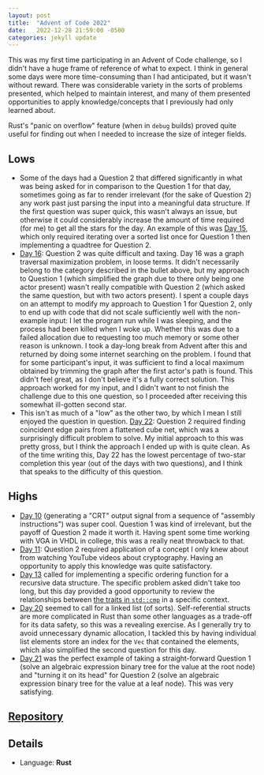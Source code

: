 ```yaml
---
layout: post
title:  "Advent of Code 2022"
date:   2022-12-28 21:59:00 -0500
categories: jekyll update
---
```


This was my first time participating in an Advent of Code challenge, so I didn't have a huge frame of reference of what to expect. I think in general some days were more time-consuming than I had anticipated, but it wasn't without reward. There was considerable variety in the sorts of problems presented, which helped to maintain interest, and many of them presented opportunities to apply knowledge/concepts that I previously had only learned about.

Rust's "panic on overflow" feature (when in `debug` builds) proved quite useful for finding out when I needed to increase the size of integer fields. 

## Lows

* Some of the days had a Question 2 that differed significantly in what was being asked for in comparison to the Question 1 for that day, sometimes going as far to render irrelevant (for the sake of Question 2) any work past just parsing the input into a meaningful data structure. If the first question was super quick, this wasn't always an issue, but otherwise it could considerably increase the amount of time required (for me) to get all the stars for the day. An example of this was [Day 15](https://adventofcode.com/2022/day/15), which only required iterating over a sorted list once for Question 1 then implementing a quadtree for Question 2.
* [Day 16](https://adventofcode.com/2022/day/16): Question 2 was quite difficult and taxing. Day 16 was a graph traversal maximization problem, in loose terms. It didn't necessarily belong to the category described in the bullet above, but my approach to Question 1 (which simplified the graph due to there only being one actor present) wasn't really compatible with Question 2 (which asked the same question, but with two actors present). I spent a couple days on an attempt to modify my approach to Question 1 for Question 2, only to end up with code that did not scale sufficiently well with the non-example input: I let the program run while I was sleeping, and the process had been killed when I woke up. Whether this was due to a failed allocation due to requesting too much memory or some other reason is unknown. I took a day-long break from Advent after this and returned by doing some internet searching on the problem. I found that for some participant's input, it was sufficient to find a local maximum obtained by trimming the graph after the first actor's path is found. This didn't feel great, as I don't believe it's a fully correct solution. This approach worked for my input, and I didn't want to not finish the challenge due to this one question, so I proceeded after receiving this somewhat ill-gotten second star.
* This isn't as much of a "low" as the other two, by which I mean I still enjoyed the question in question. [Day 22](https://adventofcode.com/2022/day/22): Question 2 required finding coincident edge pairs from a flattened cube net, which was a surprisingly difficult problem to solve. My initial approach to this was pretty gross, but I think the approach I ended up with is quite clean. As of the time writing this, Day 22 has the lowest percentage of two-star completion this year (out of the days with two questions), and I think that speaks to the difficulty of this question.

## Highs

* [Day 10](https://adventofcode.com/2022/day/10) (generating a "CRT" output signal from a sequence of "assembly instructions") was super cool. Question 1 was kind of irrelevant, but the payoff of Question 2 made it worth it. Having spent some time working with VGA in VHDL in college, this was a really neat throwback to that.
* [Day 11](https://adventofcode.com/2022/day/11): Question 2 required application of a concept I only knew about from watching YouTube videos about cryptography. Having an opportunity to apply this knowledge was quite satisfactory.
* [Day 13](https://adventofcode.com/2022/day/13) called for implementing a specific ordering function for a recursive data structure. The specific problem asked didn't take too long, but this day provided a good opportunity to review the relationships between [the traits in `std::cmp`](https://doc.rust-lang.org/std/cmp/index.html#traits) in a specific context.
* [Day 20](https://adventofcode.com/2022/day/20) seemed to call for a linked list (of sorts). Self-referential structs are more complicated in Rust than some other languages as a trade-off for its data safety, so this was a revealing exercise. As I generally try to avoid unnecessary dynamic allocation, I tackled this by having individual list elements store an index for the `Vec` that contained the elements, which also simplified the second question for this day.
* [Day 21](https://adventofcode.com/2022/day/21) was the perfect example of taking a straight-forward Question 1 (solve an algebraic expression binary tree for the value at the root node) and "turning it on its head" for Question 2 (solve an algebraic expression binary tree for the value at a leaf node). This was very satisfying.

## [Repository](https://github.com/ClydeHobart/aoc_2022)

## Details

* Language: **Rust**
